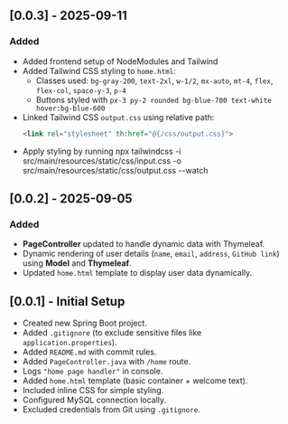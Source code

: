 
## [0.0.3] - 2025-09-11
### Added
- Added frontend setup of NodeModules and Tailwind 
- Added Tailwind CSS styling to `home.html`:
    - Classes used: `bg-gray-200`, `text-2xl`, `w-1/2`, `mx-auto`, `mt-4`, `flex`, `flex-col`, `space-y-3`, `p-4`
    - Buttons styled with `px-3 py-2 rounded bg-blue-700 text-white hover:bg-blue-600`
- Linked Tailwind CSS `output.css` using relative path:
  ```html
  <link rel="stylesheet" th:href="@{/css/output.css}">
- Apply styling by running
  npx tailwindcss -i src/main/resources/static/css/input.css -o src/main/resources/static/css/output.css --watch

## [0.0.2] - 2025-09-05
### Added
- **PageController** updated to handle dynamic data with Thymeleaf.
- Dynamic rendering of user details (`name`, `email`, `address`, `GitHub link`) using **Model** and **Thymeleaf**.
- Updated `home.html` template to display user data dynamically.

## [0.0.1] - Initial Setup
- Created new Spring Boot project.
- Added `.gitignore` (to exclude sensitive files like `application.properties`).
- Added `README.md` with commit rules.
- Added `PageController.java` with `/home` route.
- Logs `"home page handler"` in console.
- Added `home.html` template (basic container + welcome text).
- Included inline CSS for simple styling.
- Configured MySQL connection locally.
- Excluded credentials from Git using `.gitignore`.